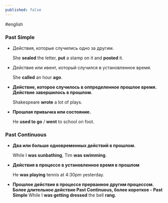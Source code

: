 ```yaml
---
published: false
---
```

\#english

### **Past Simple**

- Действия, которые случились одно за другим.

	She **sealed** the letter, **put** a stamp on it and **posted** it.

- Действие или ивент, который случился в установленное время.

	She **called** an hour **ago**.
- **Действие, которое случилось в оппределенное прошлое время. Действие завершилось в прошлом.**

	Shakespeare **wrote** a lot of plays.
- **Прошлая привычка или состояние.**

	He **used to go** / **went** to school on foot.
    
### **Past Continuous**
- **Два или больше одновременных действий в прошлом.**

	While I **was sunbathing**, Tim **was swimming**.
- **Действия в процессе в установленное время в прошлом**

	He **was playing** tennis at 4:30pm yesterday.
- **Прошлое действие в процессе прерванное другим процессом. Более длительное действие Past Continuous, более короткое - Past Simple**
	While I **was getting dressed** the bell **rang**.